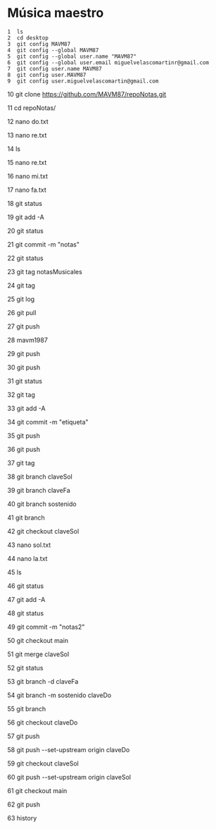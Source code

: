 # Música maestro
    1  ls
    2  cd desktop
    3  git config MAVM87
    4  git config --global MAVM87
    5  git config --global user.name "MAVM87"
    6  git config --global user.email miguelvelascomartinr@gmail.com
    7  git config user.name MAVM87
    8  git config user.MAVM87
    9  git config user.miguelvelascomartin@gmail.com
   10  git clone https://github.com/MAVM87/repoNotas.git
   
   11  cd repoNotas/
   
   12  nano do.txt
   
   13  nano re.txt
   
   14  ls
   
   15  nano re.txt
   
   16  nano mi.txt
   
   17  nano fa.txt
   
   18  git status
   
   19  git add -A
   
   20  git status
   
   21  git commit -m "notas"
   
   22  git status
   
   23  git tag notasMusicales
   
   24  git tag
   
   25  git log
   
   26  git pull
   
   27  git push
   
   28  mavm1987
   
   29  git push
   
   30  git push
   
   31  git status
   
   32  git tag
   
   33  git add -A
   
   34  git commit -m "etiqueta"
   
   35  git push
   
   36  git push
   
   37  git tag
   
   38  git branch claveSol
   
   39  git branch claveFa
   
   40  git branch sostenido
   
   41  git branch
   
   42  git checkout claveSol
   
   43  nano sol.txt
   
   44  nano la.txt
   
   45  ls
   
   46  git status
   
   47  git add -A
   
   48  git status
   
   49  git commit -m "notas2"
   
   50  git checkout main
   
   51  git merge claveSol
   
   52  git status
   
   53  git branch -d claveFa
   
   54  git branch -m sostenido claveDo
   
   55  git branch
   
   56  git checkout claveDo
   
   57  git push
   
   58  git push --set-upstream origin claveDo
   
   59  git checkout claveSol
   
   60  git push --set-upstream origin claveSol
   
   61  git checkout main
   
   62  git push
   
   63  history
   
